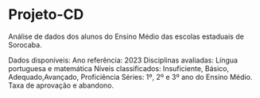 # Projeto-CD

Análise de dados dos alunos do Ensino Médio das escolas estaduais de Sorocaba.

Dados disponíveis:
Ano referência: 2023
Disciplinas avaliadas: Língua portuguesa e matemática
Níveis classificados: Insuficiente, Básico, Adequado,Avançado, Proficiência
Séries: 1º, 2º e 3º ano do Ensino Médio.
Taxa de aprovação e abandono.